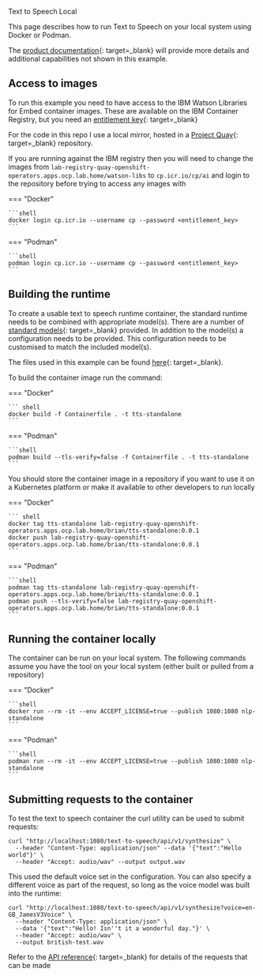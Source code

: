 Text to Speech Local

This page describes how to run Text to Speech on your local system using Docker or Podman.

The [product documentation](https://www.ibm.com/docs/en/watson-libraries?topic=rc-run-docker-run-1){: target=_blank} will provide more details and additional capabilities not shown in this example.

## Access to images

To run this example you need to have access to the IBM Watson Libraries for Embed container images.  These are available on the IBM Container Registry, but you need an [entitlement key](https://myibm.ibm.com/products-services/containerlibrary){: target=_blank}

For the code in this repo I use a local mirror, hosted in a [Project Quay](https://www.projectquay.io){: target=_blank} repository.

If you are running against the IBM registry then you will need to change the images from `lab-registry-quay-openshift-operators.apps.ocp.lab.home/watson-libs` to `cp.icr.io/cp/ai` and login to the repository before trying to access any images with

=== "Docker"

    ```shell
    docker login cp.icr.io --username cp --password <entitlement_key>
    ```

=== "Podman"

    ```shell
    podman login cp.icr.io --username cp --password <entitlement_key>
    ```

## Building the runtime

To create a usable text to speech runtime container, the standard runtime needs to be combined with appropriate model(s).  There are a number of [standard models](https://www.ibm.com/docs/en/SSLEKE/SPEECH/tts_models_catalog.html){: target=_blank} provided.  In addition to the model(s) a configuration needs to be provided.  This configuration needs to be customised to match the included model(s).

The files used in this example can be found [here](https://github.com/binnes/watson-libraries/tree/main/speech/tts_local){: target=_blank}.

To build the container image run the command:

=== "Docker"

    ``` shell
    docker build -f Containerfile . -t tts-standalone
    ```

=== "Podman"

    ```shell
    podman build --tls-verify=false -f Containerfile . -t tts-standalone
    ```

You should store the container image in a repository if you want to use it on a Kubernetes platform or make it available to other developers to run locally

=== "Docker"

    ``` shell
    docker tag tts-standalone lab-registry-quay-openshift-operators.apps.ocp.lab.home/brian/tts-standalone:0.0.1
    docker push lab-registry-quay-openshift-operators.apps.ocp.lab.home/brian/tts-standalone:0.0.1
    ```

=== "Podman"

    ```shell
    podman tag tts-standalone lab-registry-quay-openshift-operators.apps.ocp.lab.home/brian/tts-standalone:0.0.1
    podman push --tls-verify=false lab-registry-quay-openshift-operators.apps.ocp.lab.home/brian/tts-standalone:0.0.1
    ```

## Running the container locally

The container can be run on your local system.  The following commands assume you have the tool on your local system (either built or pulled from a repository)

=== "Docker"

    ```shell
    docker run --rm -it --env ACCEPT_LICENSE=true --publish 1080:1080 nlp-standalone
    ```

=== "Podman"

    ```shell
    podman run --rm -it --env ACCEPT_LICENSE=true --publish 1080:1080 nlp-standalone
    ```

## Submitting requests to the container

To test the text to speech container the curl utility can be used to submit requests:

```shell
curl "http://localhost:1080/text-to-speech/api/v1/synthesize" \
  --header "Content-Type: application/json" --data '{"text":"Hello world"}' \
  --header "Accept: audio/wav" --output output.wav
```

This used the default voice set in the configuration.  You can also specify a different voice as part of the request, so long as the voice model was built into the runtime:

```shell
curl "http://localhost:1080/text-to-speech/api/v1/synthesize?voice=en-GB_JamesV3Voice" \
  --header "Content-Type: application/json" \
  --data '{"text":"Hello! Isn''t it a wonderful day."}' \
  --header "Accept: audio/wav" \
  --output british-test.wav
```

Refer to the [API reference](https://cloud.ibm.com/apidocs/text-to-speech#getsynthesize){: target=_blank} for details of the requests that can be made
